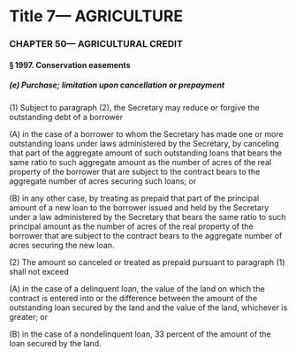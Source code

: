 
# Title 7— AGRICULTURE
### CHAPTER 50— AGRICULTURAL CREDIT
#### § 1997. Conservation easements
##### (e) Purchase; limitation upon cancellation or prepayment

(1) Subject to paragraph (2), the Secretary may reduce or forgive the outstanding debt of a borrower

(A) in the case of a borrower to whom the Secretary has made one or more outstanding loans under laws administered by the Secretary, by canceling that part of the aggregate amount of such outstanding loans that bears the same ratio to such aggregate amount as the number of acres of the real property of the borrower that are subject to the contract bears to the aggregate number of acres securing such loans; or

(B) in any other case, by treating as prepaid that part of the principal amount of a new loan to the borrower issued and held by the Secretary under a law administered by the Secretary that bears the same ratio to such principal amount as the number of acres of the real property of the borrower that are subject to the contract bears to the aggregate number of acres securing the new loan.

(2) The amount so canceled or treated as prepaid pursuant to paragraph (1) shall not exceed

(A) in the case of a delinquent loan, the value of the land on which the contract is entered into or the difference between the amount of the outstanding loan secured by the land and the value of the land, whichever is greater; or

(B) in the case of a nondelinquent loan, 33 percent of the amount of the loan secured by the land.
